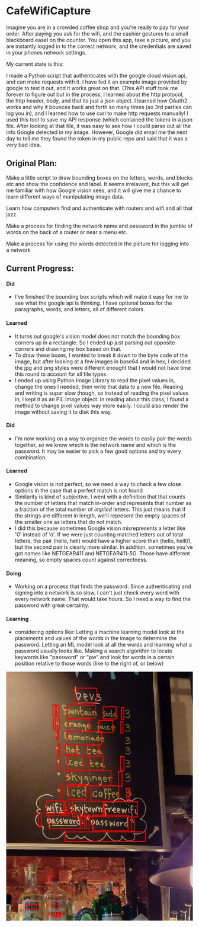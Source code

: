 # CafeWifiCapture

Imagine you are in a crowded coffee shop and you're ready to pay for your order. After paying you ask for the wifi, and the cashier gestures to a small blackboard easel on the counter. You open this app, take a picture, and you are instantly logged in to the correct network, and the credentials are saved in your phones network settings.

My current state is this:

I made a Python script that authenticates with the google cloud vision api, and can make requests with it. I have fed it an example image provided by google to test it out, and it works great on that. (This API stuff took me forever to figure out but in the process, I learned about the http protocol, the http header, body, and that its just a json object. I learned how OAuth2 works and why it bounces back and forth so many times (so 3rd parties can log you in), and I learned how to use curl to make http requests manually! I used this tool to save my API response (which contained the token) in a json file. After looking at that file, it was easy to see how I could parse out all the info Google detected in my image. However, Google did email me the next day to tell me they found the token in my public repo and said that it was a very bad idea.

## Original Plan:

Make a little script to draw bounding boxes on the letters, words, and blocks etc and show the confidence and label. It seems irrelavent, but this will get me familiar with how Google vision sees, and it will give me a chance to learn different ways of manipulating image data.

Learn how computers find and authenticate with routers and wifi and all that jazz.

Make a process for finding the network name and password in the jumble of words on the back of a router or near a menu etc.

Make a process for using the words detected in the picture for logging into a network

## Current Progress:

#### Did 
* I've finished the bounding box scripts which will make it easy for me to see what the google api is thinking. I have optional boxes for the paragraphs, words, and letters, all of different colors. 

#### Learned
* It turns out google's vision model does not match the bounding box corners up in a rectangle. So I ended up just parsing out opposite corners and drawing my box based on that. 
* To draw these boxes, I wanted to break it down to the byte code of the image, but after looking at a few images in base64 and in hex, I decided the jpg and png styles were different enought that I would not have time this round to account for all file types. 
* I ended up using Python Image Library to read the pixel values in, change the ones I needed, then write that data to a new file. Reading and writing is super slow though, so instead of reading the pixel values in, I kept it as an PIL.Image object. In reading about this class, I found a method to change pixel values way more easily. I could also render the image without saving it to disk this way.

#### Did 
* I'm now working on a way to organize the words to easily pair the words together, so we know which is the network name and which is the password. It may be easier to pick a few good options and try every combination.

#### Learned
* Google vision is not perfect, so we need a way to check a few close options in the case that a perfect match is not found
* Similarity is kind of subjective. I went with a definition that that counts the number of letters that match in-order and represents that number as a fraction of the total number of *implied* letters. This just means that if the strings are different in length, we'll represent the empty spaces of the smaller one as letters that do not match. 
* I did this because sometimes Google vision misrepresents a letter like '0' instead of 'o'. If we were just counting matched letters out of total letters, the pair (hello, hell) would have a higher score than (hello, hell0), but the second pair is clearly more similar. In addition, sometimes you've got names like NETGEAR411 and NETGEAR411-5G. Those have different meaning, so empty spaces count against correctness. 

#### Doing
* Working on a process that finds the password. Since authenticating and signing into a network is so slow, I can't just check every word with every network name. That would take hours. So I need a way to find the password with great certainty.

#### Learning
* considering options like: Letting a machine learning model look at the placements and values of the words in the image to determine the password. Letting an ML model look at all the words and learning what a password usually looks like. Making a search algorithm to locate keywords like "password" or "pw" and look for words in a certain position relative to those words (like to the right of, or below)

![splitwords](readme_images/splitwords.jpg)
